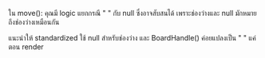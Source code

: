 ใน move():
คุณมี logic แยกกรณี " " กับ null ซึ่งอาจสับสนได้ เพราะช่องว่างและ null มักหมายถึงช่องว่างเหมือนกัน

แนะนำให้ standardized ใช้ null สำหรับช่องว่าง และ BoardHandle() ค่อยแปลงเป็น " " แค่ตอน render
